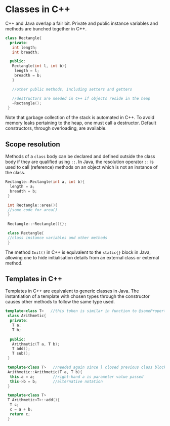 # Classes in C++ #

C++ and Java overlap a fair bit. Private and public instance variables and methods are bunched together in C++.

```cpp
class Rectangle{
  private:
   int length;
   int breadth;

  public:
   Rectangle(int l, int b){
    length = l;
    breadth = b;
   }

   //other public methods, including setters and getters

   //destructors are needed in C++ if objects reside in the heap
   ~Rectangle(); 
 }
```

Note that garbage collection of the stack is automated in C++. To avoid memory leaks pertaining to the heap, one must call a destructor. Default constructors, through overloading, are available.

## Scope resolution ##

Methods of a `class` body can be declared and defined outside the class body if they are qualified using `::`. In Java, the resolution operator `::` is used to call (reference) methods on an object which is not an instance of the class.

```cpp
Rectangle::Rectangle(int a, int b){
  length = a;
  breadth = b;
 }

 int Rectangle::area(){
 //some code for area()
 }
 
 Rectangle::~Rectangle(){};

 class Rectangle{
 //class instance variables and other methods
 }
```

The method `Init()` in C++ is equivalent to the `static{}` block in Java, allowing one to hide initialisation details from an external class or external method.

## Templates in C++ ##

Templates in C++ are equivalent to generic classes in Java. The instantiation of a template with chosen types through the constructor causes other methods to follow the same type used.

```cpp
template<class T>   //this token is similar in function to @someProperty in Java
 class Arithmetic{
  private:
   T a;
   T b;
  
  public:
   Arithmetic(T a, T b);
   T add();
   T sub();
 }

 template<class T>   //needed again since } closed previous class block
 Arithmetic::Arithmetic(T a, T b){
  this.a = a;        //right-hand a is parameter value passed
  this->b = b;       //alternative notation
 }

 template<class T>
 T Arithmetic<T>::add(){
  T c;
  c = a + b;
  return c;
 }
```
